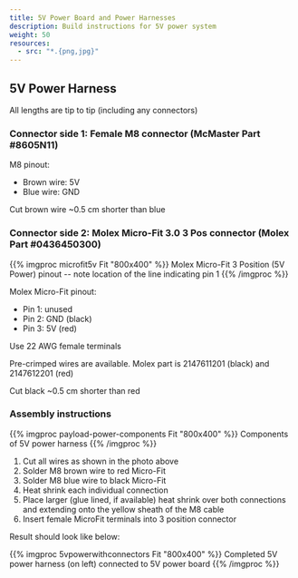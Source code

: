 ```yaml
---
title: 5V Power Board and Power Harnesses
description: Build instructions for 5V power system
weight: 50
resources:
  - src: "*.{png,jpg}"
---
```



## 5V Power Harness

All lengths are tip to tip (including any connectors)

### Connector side 1: Female M8 connector (McMaster Part #8605N11)

M8 pinout:
* Brown wire: 5V
* Blue wire: GND

Cut brown wire ~0.5 cm shorter than blue

### Connector side 2: Molex Micro-Fit 3.0 3 Pos connector (Molex Part #0436450300)

{{% imgproc microfit5v Fit "800x400" %}}
Molex Micro-Fit 3 Position (5V Power) pinout -- note location of the line indicating pin 1
{{% /imgproc %}}

Molex Micro-Fit pinout:
* Pin 1: unused
* Pin 2: GND (black)
* Pin 3: 5V (red)

Use 22 AWG female terminals

Pre-crimped wires are available. Molex part is 2147611201 (black) and 2147612201 (red)

Cut black ~0.5 cm shorter than red

### Assembly instructions

{{% imgproc payload-power-components Fit "800x400" %}}
Components of 5V power harness
{{% /imgproc %}}

1. Cut all wires as shown in the photo above
2. Solder M8 brown wire to red Micro-Fit
3. Solder M8 blue wire to black Micro-Fit
4. Heat shrink each individual connection
5. Place larger (glue lined, if available) heat shrink over both connections and extending onto the yellow sheath of the M8 cable
6. Insert female MicroFit terminals into 3 position connector

Result should look like below:

{{% imgproc 5vpowerwithconnectors Fit "800x400" %}}
Completed 5V power harness (on left) connected to 5V power board
{{% /imgproc %}}